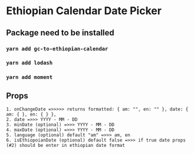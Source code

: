 # Ethiopian Calendar Date Picker


## Package need to be installed

### `yarn add gc-to-ethiopian-calendar`

### `yarn add lodash`

### `yarn add moment`


## Props

    1. onChangeDate =>>>>> returns formatted: { am: "", en: "" }, date: { am: { }, en: { } },
    2. date =>>> YYYY - MM - DD
    3. minDate (optional) =>>> YYYY - MM - DD
    4. maxDate (optional) =>>> YYYY - MM - DD
    5. language (optional) default "am" =>>> am, en
    6. isEthiopoianDate (optional) default false =>>> if true date props (#2) should be enter in ethiopian date format



